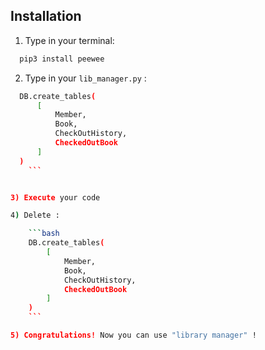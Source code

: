 
## Installation

1) Type in your terminal:

```bash
  pip3 install peewee
```

2) Type in your ```lib_manager.py``` :
  
```bash
  DB.create_tables(
      [
          Member,
          Book,
          CheckOutHistory,
          CheckedOutBook
      ]
  )
    ```


3) Execute your code

4) Delete :

    ```bash
    DB.create_tables(
        [
            Member,
            Book,
            CheckOutHistory,
            CheckedOutBook
        ]
    )
    ```

5) Congratulations! Now you can use "library manager" !


    
